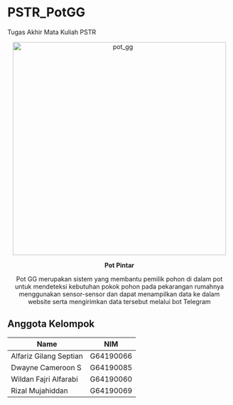 # PSTR_PotGG
Tugas Akhir Mata Kuliah PSTR
<p align="center">
  <img src="https://github.com/wildanfajri1alfarabi/PSTR_PotGG/blob/main/prototype/912d1a5b-16af-41c1-af34-1800d09a29f1.jpg" width="480" title="pot_gg">
</p>
<p align="center"><b>Pot Pintar</b></p>
<p align="center"> Pot GG merupakan sistem yang membantu pemilik pohon di dalam pot untuk mendeteksi kebutuhan pokok pohon pada pekarangan rumahnya menggunakan sensor-sensor dan dapat menampilkan data ke dalam website serta mengirimkan data tersebut melalui bot Telegram </p>

## Anggota Kelompok

|Name                  |NIM        |
|----------------------|-----------|
|Alfariz Gilang Septian| G64190066 |
|Dwayne Cameroon S     | G64190085 |
|Wildan Fajri Alfarabi | G64190060 |
|Rizal Mujahiddan      | G64190069 |

